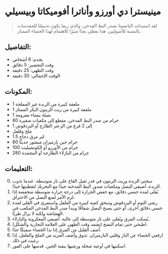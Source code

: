 # مينيسترا دي أورزو وأناترا أفوميكاتا وبيسيلي

> لقد استبدلت البانسيتا بصدر البط المدخن، والذي ربما يكون تدنيسًا للمقدسات بالنسبة للأصوليين. هذا يعطي بعدًا مثيرًا للاهتمام لهذا الحساء الممتاز.

## التفاصيل:
* يخدم: 6 أشخاص
* وقت التحضير: 5 دقائق
* وقت الطهي: 25 دقيقة
* الوقت الإجمالي: 30 دقيقة

## المكونات:
* 1 ملعقة كبيرة من الزبدة غير المملحة
* 1 ملعقة كبيرة من زيت الزيتون البكر الممتاز
* 1 بصلة بيضاء مفرومة
* 80 جرام من صدر البط المدخن، مقطع إلى مكعبات صغيرة
* 1 إلى 2 فرع من الزعتر الطازج أو البردقوش
* ملح وفلفل
* 1.5 لتر مرق دجاج
* 80 جرام جبن بارميزان مبشور حديثًا
* 100 جرام من الأورزو أو الكونشيليت
* 280 جرام من البازلاء الطازجة أو المجمدة

## التعليمات:
0. سخني الزبدة وزيت الزيتون في قدر ثقيل القاع على نار متوسطة. عندما تذوب الزبدة، أضيفي البصل ومكعبات صدور البط المدخنة جيدًا مع التحريك لتغطيتها جيدًا.
1. يُقلى لمدة خمس دقائق، مع خفض الحرارة إلى درجة حرارة متوسطة منخفضة إذا لزم الأمر لمنع البصل من الاحتراق. 
2. رشي الثوم أو البردقوش وسحق كمية كبيرة من الفلفل واستمري في القلي لمدة خمس دقائق أخرى، أو حتى يصبح البصل شفافًا ويبدأ صدر البط المدخن المكعب في الهشاشة ولكنه لا يزال طريًا.
3. يُسكب المرق ويُغلى على نار متوسطة إلى عالية. أضيفي المعكرونة والبازلاء.
4. اطبخي حتى تمام النضج (يعتمد وقت الطهي على العلامة التجارية والشكل).
5. أضف القليل من المرق إذا بدا الحساء سميكًا جدًا.
6. ارفعي الحساء عن النار وقلبي البارميزان. تذوق وأضف المزيد من الملح والفلفل، إذا رغبت في ذلك.
7. اسكبيها في أوعية ضحلة ورشيها ببقية الجبن. قدميها على الفور. 
